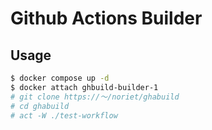 # Github Actions Builder

## Usage

```bash
$ docker compose up -d
$ docker attach ghbuild-builder-1
# git clone https://〜/noriet/ghabuild
# cd ghabuild
# act -W ./test-workflow
```
